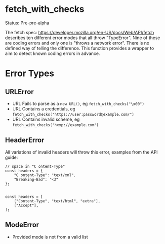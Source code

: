 # fetch_with_checks

Status: Pre-pre-alpha

The fetch spec: https://developer.mozilla.org/en-US/docs/Web/API/fetch describes ten different error modes that all throw "TypeError". Nine of these are coding errors and only one is "throws a network error". There is no defined way of telling the difference.
This function provides a wrapper to aim to detect known coding errors in advance.

# Error Types

## URLError
- URL Fails to parse as a `new URL()`, eg `fetch_with_checks("\x00")`
- URL Contains a credentials, eg `fetch_with_checks("https://user:password@example.com/")`
- URL Contains invalid scheme, eg `fetch_with_checks("hxxp://example.com")`

## HeaderError

All variations of invalid headers will throw this error, examples from the API guide:
```
// space in "C ontent-Type"
const headers = {
    "C ontent-Type": "text/xml",
    "Breaking-Bad": "<3"
};


const headers = [
    ["Content-Type", "text/html", "extra"],
    ["Accept"],
];

```

## ModeError
- Provided mode is not from a valid list

